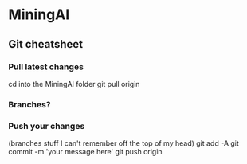 # MiningAI

## Git cheatsheet
### Pull latest changes
cd into the MiningAI folder
git pull origin

### Branches?

### Push your changes
(branches stuff I can't remember off the top of my head)
git add -A
git commit -m 'your message here'
git push origin
